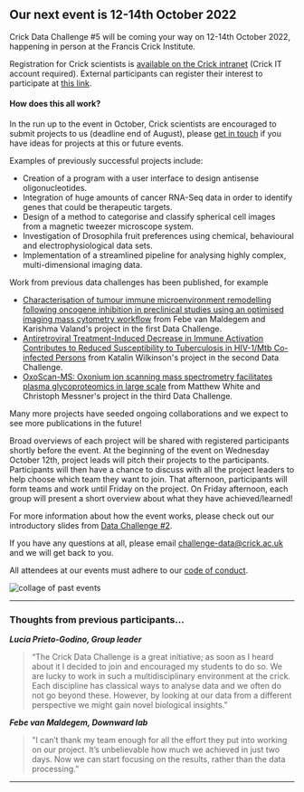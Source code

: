 ## Our next event is 12-14th October 2022

Crick Data Challenge #5 will be coming your way on 12-14th October 2022, happening in person at the Francis Crick Institute.

Registration for Crick scientists is [available on the Crick intranet](https://intranet.crick.ac.uk/webform/crick-data-challenge-2022) (Crick IT account required). External participants can register their interest to participate at [this link](https://forms.office.com/r/CHFWM2FB1q).


#### How does this all work?

In the run up to the event in October, Crick scientists are encouraged to submit projects to us (deadline end of August), please [get in touch](mailto:challenge-data@crick.ac.uk) if you have ideas for projects at this or future events. 

Examples of previously successful projects include:
* Creation of a program with a user interface to design antisense oligonucleotides.
* Integration of huge amounts of cancer RNA-Seq data in order to identify genes that could be therapeutic targets.
* Design of a method to categorise and classify spherical cell images from a magnetic tweezer microscope system.
* Investigation of Drosophila fruit preferences using chemical, behavioural and electrophysiological data sets.
* Implementation of a streamlined pipeline for analysing highly complex, multi-dimensional imaging data.

Work from previous data challenges has been published, for example 
* [Characterisation of tumour immune microenvironment remodelling following oncogene inhibition in preclinical studies using an optimised imaging mass cytometry workflow](https://www.researchsquare.com/article/rs-301541/v1) from Febe van Maldegem and Karishma Valand's project in the first Data Challenge. 
* [Antiretroviral Treatment-Induced Decrease in Immune Activation Contributes to Reduced Susceptibility to Tuberculosis in HIV-1/Mtb Co-infected Persons](https://www.frontiersin.org/articles/10.3389/fimmu.2021.645446/full) from Katalin Wilkinson's project in the second Data Challenge.
* [OxoScan-MS: Oxonium ion scanning mass spectrometry facilitates plasma glycoproteomics in large scale](https://www.biorxiv.org/content/10.1101/2022.06.01.494393v1) from Matthew White and Christoph Messner's project in the third Data Challenge.

Many more projects have seeded ongoing collaborations and we expect to see more publications in the future!

Broad overviews of each project will be shared with registered participants shortly before the event. At the beginning of the event on Wednesday October 12th, project leads will pitch their projects to the participants. Participants will then have a chance to discuss with all the project leaders to help choose which team they want to join. That afternoon, participants will form teams and work until Friday on the project. On Friday afternoon, each group will present a short overview about what they have achieved/learned!

For more information about how the event works, please check out our introductory slides from [Data Challenge #2](https://docs.google.com/presentation/d/1Ey5_b0nZZoQQO_7Mdljbz7ckRt1TbFOYxzhY6hWwFMc/edit?usp=sharing).

If you have any questions at all, please email [challenge-data@crick.ac.uk](mailto:challenge-data@crick.ac.uk) and we will get back to you.

All attendees at our events must adhere to our [code of conduct](code-of-conduct.md).

![collage of past events](images/image1.png)

---

### Thoughts from previous participants...
 

**_Lucia Prieto-Godino, Group leader_**

>“The Crick Data Challenge is a great initiative; as soon as I heard about it I decided to join and encouraged my students to do so. We are lucky to work in such a multidisciplinary environment at the crick. Each discipline has classical ways to analyse data and we often do not go beyond these. However, by looking at our data from a different perspective we might gain novel biological insights.”

**_Febe van Maldegem, Downward lab_**

>"I can’t thank my team enough for all the effort they put into working on our project. It’s unbelievable how much we achieved in just two days. Now we can start focusing on the results, rather than the data processing.”

---


